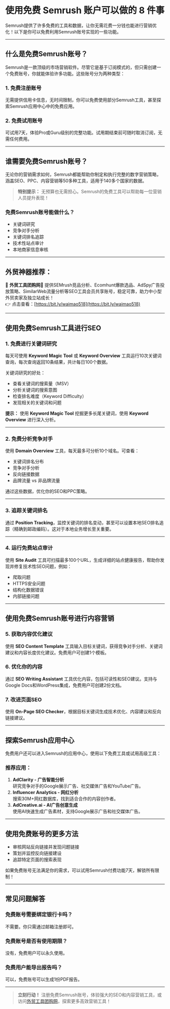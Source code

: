 # 使用免费 Semrush 账户可以做的 8 件事

Semrush提供了许多免费的工具和数据，让你无需花费一分钱也能进行营销优化！以下是你可以免费利用Semrush账号实现的一些功能。

---

## 什么是免费Semrush账号？

Semrush是一款顶级的市场营销软件。尽管它是基于订阅模式的，但只需创建一个免费账号，你就能体验许多功能。这些账号分为两种类型：

### 1. 免费注册账号
无需提供信用卡信息，无时间限制，你可以免费使用部分Semrush工具，甚至探索Semrush应用中心中的免费应用。

### 2. 免费试用账号
可试用7天，体验Pro或Guru级别的完整功能。试用期结束前可随时取消订阅，无需任何费用。

---

## 谁需要免费Semrush账号？

无论你的营销需求如何，Semrush都能帮助你制定和执行完整的数字营销策略，涵盖SEO、PPC、内容营销等50多种工具，适用于140多个国家的数据。

> **特别提示：** 无预算也无需担心。Semrush的免费工具可以帮助每一位营销人员提升表现！

### 免费Semrush账号能做什么？

- 关键词研究
- 竞争对手分析
- 关键词排名追踪
- 技术性站点审计
- 本地商家信息审核

---

## **外贸神器推荐：**
🌟 **外贸工具团购网**🌟 提供SEMrush竞品分析、Ecomhunt爆款选品、AdSpy广告投放策略、SimilarWeb流量分析等SEO工具会员共享账号，稳定可靠，助力中小型外贸卖家及独立站成长！  
👉 点击查看：[https://bit.ly/waimao518](https://bit.ly/waimao518)  

---

## 使用免费Semrush工具进行SEO

### 1. 免费进行关键词研究
每天可使用 **Keyword Magic Tool** 或 **Keyword Overview** 工具运行10次关键词查询，每次查询返回10条结果，共计每日100个数据。

关键词研究的好处：
- 查看关键词的搜索量（MSV）
- 分析关键词的搜索意图
- 检查排名难度（Keyword Difficulty）
- 发现相关的关键词和问题

**提示：** 使用 **Keyword Magic Tool** 挖掘更多长尾关键词，使用 **Keyword Overview** 进行深入分析。

---

### 2. 免费分析竞争对手
使用 **Domain Overview** 工具，每天最多可分析10个域名。可查看：
- 关键词排名分布
- 竞争对手分析
- 反向链接数据
- 品牌流量 vs 非品牌流量

通过这些数据，优化你的SEO和PPC策略。

---

### 3. 追踪关键词排名
通过 **Position Tracking**，监控关键词的排名变动，甚至可以设置本地SEO排名追踪（精确到邮政编码）。这对于本地业务增长至关重要。

---

### 4. 运行免费站点审计
使用 **Site Audit** 工具可扫描最多100个URL，生成详细的站点健康报告，帮助你发现并修复技术性SEO问题，例如：
- 爬取问题
- HTTPS安全问题
- 结构化数据错误
- 内部链接问题

---

## 使用免费Semrush账号进行内容营销

### 5. 获取内容优化建议
使用 **SEO Content Template** 工具输入目标关键词，获得竞争对手分析、关键词建议和内容长度优化建议。免费用户可创建1个模板。

### 6. 优化你的内容
通过 **SEO Writing Assistant** 工具优化内容，包括可读性和SEO建议。支持与Google Docs和WordPress集成，免费用户可创建2份文档。

### 7. 改进页面SEO
使用 **On-Page SEO Checker**，根据目标关键词生成技术优化、内容建议和反向链接建议。

---

## 探索Semrush应用中心

免费用户还可以进入Semrush的应用中心，使用以下免费工具或试用高级工具：

### 推荐应用：
1. **AdClarity - 广告智能分析**  
   研究竞争对手的Google展示广告、社交媒体广告和YouTube广告。
2. **Influencer Analytics - 网红分析**  
   搜索30M+网红数据库，找到适合合作的内容创作者。
3. **AdCreative.ai - AI广告创意生成**  
   使用AI快速生成广告素材，支持Google展示广告和社交媒体广告。

---

## 使用免费账号的更多方法

- 审核网站反向链接并发现问题链接
- 策划并监控反向链接建设
- 追踪特定页面的搜索表现

如果免费账号无法满足你的需求，可以试用Semrush付费功能7天，解锁所有限制！

---

## 常见问题解答

### 免费账号需要绑定银行卡吗？
不需要。你只需通过邮箱注册即可。

### 免费账号是否有使用期限？
没有，免费用户可以永久使用。

### 免费用户能导出报告吗？
可以，免费账号可以生成1份PDF报告。

---

> **立刻行动！** 注册免费Semrush账号，体验强大的SEO和内容营销工具，或访问[外贸工具团购网](https://bit.ly/waimao518)，探索更多高效营销工具！
